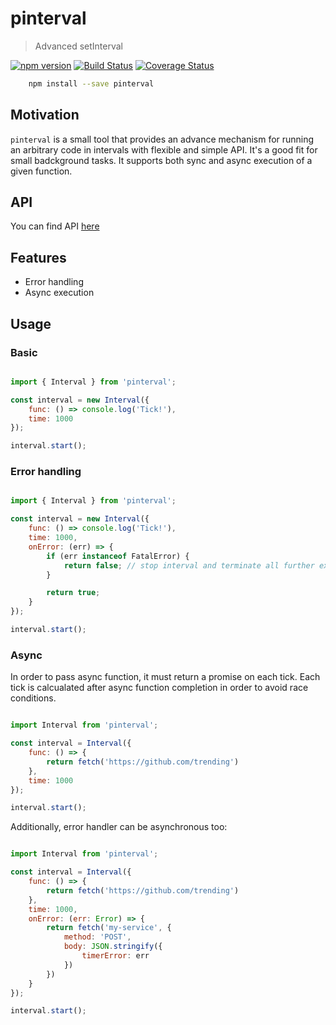# pinterval

> Advanced setInterval

[![npm version](https://badge.fury.io/js/pinterval.svg)](https://www.npmjs.com/package/pinterval)
[![Build Status](https://secure.travis-ci.org/ziflex/pinterval.svg?branch=master)](http://travis-ci.org/ziflex/pinterval)
[![Coverage Status](https://coveralls.io/repos/github/ziflex/pinterval/badge.svg?branch=master)](https://coveralls.io/github/ziflex/pinterval)

````sh
    npm install --save pinterval
````

## Motivation
``pinterval`` is a small tool that provides an advance mechanism for running an arbitrary code in intervals with flexible and simple API. It's a good fit for small badckground tasks. It supports both sync and async execution of a given function.

## API
You can find API [here](http://ziflex.github.io/pinterval)

## Features
- Error handling
- Async execution

## Usage

### Basic

```javascript

import { Interval } from 'pinterval';

const interval = new Interval({
    func: () => console.log('Tick!'),
    time: 1000
});

interval.start();

```

### Error handling

```javascript

import { Interval } from 'pinterval';

const interval = new Interval({
    func: () => console.log('Tick!'),
    time: 1000,
    onError: (err) => {
        if (err instanceof FatalError) {
            return false; // stop interval and terminate all further execution
        }

        return true;
    }
});

interval.start();

```

### Async

In order to pass async function, it must return a promise on each tick.
Each tick is calcualated after async function completion in order to avoid race conditions.

```javascript

import Interval from 'pinterval';

const interval = Interval({
    func: () => {
        return fetch('https://github.com/trending')
    },
    time: 1000
});

interval.start();

```

Additionally, error handler can be asynchronous too:

```javascript

import Interval from 'pinterval';

const interval = Interval({
    func: () => {
        return fetch('https://github.com/trending')
    },
    time: 1000,
    onError: (err: Error) => {
        return fetch('my-service', {
            method: 'POST',
            body: JSON.stringify({
                timerError: err
            })
        })
    }
});

interval.start();

```
